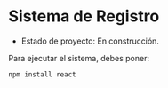 <h1>Sistema de Registro</h1>

- Estado de proyecto: En construcción.

Para ejecutar el sistema, debes poner:

```npm install react```

